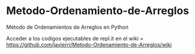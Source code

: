 # Metodo-Ordenamiento-de-Arreglos
Método de Ordenamientos de Arreglos en Python

Acceder a los codigos ejecutables de repl.it en el wiki = https://github.com/javierri/Metodo-Ordenamiento-de-Arreglos/wiki
